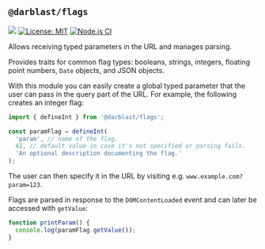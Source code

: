 ## `@darblast/flags`

[![](https://img.shields.io/npm/v/@darblast/flags)](https://www.npmjs.com/package/@darblast/flags)
[![License: MIT](https://img.shields.io/github/license/darblast/flags)](https://github.com/darblast/flags/blob/master/LICENSE)
[![Node.js CI](https://github.com/darblast/flags/actions/workflows/node.js.yml/badge.svg)](https://github.com/darblast/flags/actions/workflows/node.js.yml)

Allows receiving typed parameters in the URL and manages parsing.

Provides traits for common flag types: booleans, strings, integers, floating point numbers, `Date`
objects, and JSON objects.

With this module you can easily create a global typed parameter that the user can pass in the query
part of the URL. For example, the following creates an integer flag:

```js
import { defineInt } from '@darblast/flags';

const paramFlag = defineInt(
  'param', // name of the flag.
  42, // default value in case it's not specified or parsing fails.
  'An optional description documenting the flag.'
);
```

The user can then specify it in the URL by visiting e.g. `www.example.com?param=123`.

Flags are parsed in response to the `DOMContentLoaded` event and can later be accessed with
`getValue`:

```js
function printParam() {
  console.log(paramFlag.getValue());
}
```
